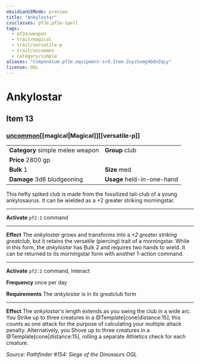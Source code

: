 ```yaml
---
obsidianUIMode: preview
title: "Ankylostar"
cssclasses: pf2e,pf2e-spell
tags:
  - pf2e/weapon
  - trait/magical
  - trait/versatile-p
  - trait/uncommon
  - category/simple
aliases: "Compendium.pf2e.equipment-srd.Item.ZuyzSxmg4QdnZqLy"
license: OGL
---
```

# Ankylostar
## Item 13
### [uncommon](uncommon.md "Uncommon Rarity Trait")[[magical|Magical]][[versatile-p]]

|  |  |
| -- | -- |
| **Category** simple melee weapon | **Group** club |
| **Price** 2800 gp |  |
| **Bulk** 1 | **Size** med |
| **Damage** 3d6 bludgeoning  | **Usage** held-in-one-hand |



This hefty spiked club is made from the fossilized tail-club of a young ankylosaurus. It can be wielded as a +2 greater striking morningstar.

* * *

**Activate** `pf2:1` command

* * *

**Effect** The _ankylostar_ grows and transforms into a _+2 greater striking greatclub_, but it retains the versatile (piercing) trait of a morningstar. While in this form, the _ankylostar_ has Bulk 2 and requires two hands to wield. It can be returned to its morningstar form with another 1-action command.

* * *

**Activate** `pf2:2` command, Interact

**Frequency** once per day

**Requirements** The _ankylostar_ is in its greatclub form

* * *

**Effect** The _ankylostar's_ length extends as you swing the club in a wide arc. You Strike up to three creatures in a @Template\[cone|distance:15\]; this counts as one attack for the purpose of calculating your multiple attack penalty. Alternatively, you Shove up to three creatures in a @Template\[cone|distance:15\], rolling a separate Athletics check for each creature.

*Source: Pathfinder #154: Siege of the Dinosaurs*
*OGL*
